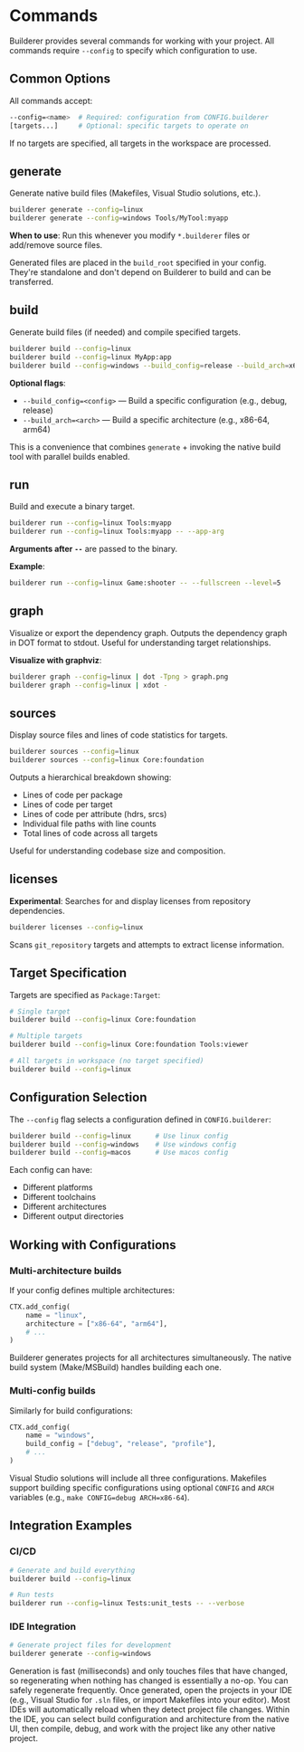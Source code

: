 # Commands

Builderer provides several commands for working with your project. All commands require `--config` to specify which configuration to use.

## Common Options

All commands accept:

```bash
--config=<name>  # Required: configuration from CONFIG.builderer
[targets...]     # Optional: specific targets to operate on
```

If no targets are specified, all targets in the workspace are processed.

## generate

Generate native build files (Makefiles, Visual Studio solutions, etc.).

```bash
builderer generate --config=linux
builderer generate --config=windows Tools/MyTool:myapp
```

**When to use**: Run this whenever you modify `*.builderer` files or add/remove source files.

Generated files are placed in the `build_root` specified in your config. They're standalone and don't depend on Builderer to build and can be transferred.

## build

Generate build files (if needed) and compile specified targets.

```bash
builderer build --config=linux
builderer build --config=linux MyApp:app
builderer build --config=windows --build_config=release --build_arch=x64
```

**Optional flags**:
- `--build_config=<config>` — Build a specific configuration (e.g., debug, release)
- `--build_arch=<arch>` — Build a specific architecture (e.g., x86-64, arm64)

This is a convenience that combines `generate` + invoking the native build tool with parallel builds enabled.

## run

Build and execute a binary target.

```bash
builderer run --config=linux Tools:myapp
builderer run --config=linux Tools:myapp -- --app-arg
```

**Arguments after `--`** are passed to the binary.

**Example**:
```bash
builderer run --config=linux Game:shooter -- --fullscreen --level=5
```

## graph

Visualize or export the dependency graph. Outputs the dependency graph in DOT format to stdout. Useful for understanding target relationships.

**Visualize with graphviz**:
```bash
builderer graph --config=linux | dot -Tpng > graph.png
builderer graph --config=linux | xdot -
```

## sources

Display source files and lines of code statistics for targets.

```bash
builderer sources --config=linux
builderer sources --config=linux Core:foundation
```

Outputs a hierarchical breakdown showing:
- Lines of code per package
- Lines of code per target
- Lines of code per attribute (hdrs, srcs)
- Individual file paths with line counts
- Total lines of code across all targets

Useful for understanding codebase size and composition.

## licenses

**Experimental**: Searches for and display licenses from repository dependencies.

```bash
builderer licenses --config=linux
```

Scans `git_repository` targets and attempts to extract license information.

## Target Specification

Targets are specified as `Package:Target`:

```bash
# Single target
builderer build --config=linux Core:foundation

# Multiple targets
builderer build --config=linux Core:foundation Tools:viewer

# All targets in workspace (no target specified)
builderer build --config=linux
```

## Configuration Selection

The `--config` flag selects a configuration defined in `CONFIG.builderer`:

```bash
builderer build --config=linux      # Use linux config
builderer build --config=windows    # Use windows config
builderer build --config=macos      # Use macos config
```

Each config can have:
- Different platforms
- Different toolchains
- Different architectures
- Different output directories

## Working with Configurations

### Multi-architecture builds

If your config defines multiple architectures:

```python
CTX.add_config(
    name = "linux",
    architecture = ["x86-64", "arm64"],
    # ...
)
```

Builderer generates projects for all architectures simultaneously. The native build system (Make/MSBuild) handles building each one.

### Multi-config builds

Similarly for build configurations:

```python
CTX.add_config(
    name = "windows",
    build_config = ["debug", "release", "profile"],
    # ...
)
```

Visual Studio solutions will include all three configurations. Makefiles support building specific configurations using optional `CONFIG` and `ARCH` variables (e.g., `make CONFIG=debug ARCH=x86-64`).

## Integration Examples

### CI/CD

```bash
# Generate and build everything
builderer build --config=linux

# Run tests
builderer run --config=linux Tests:unit_tests -- --verbose
```

### IDE Integration

```bash
# Generate project files for development
builderer generate --config=windows
```

Generation is fast (milliseconds) and only touches files that have changed, so regenerating when nothing has changed is essentially a no-op. You can safely regenerate frequently. Once generated, open the projects in your IDE (e.g., Visual Studio for `.sln` files, or import Makefiles into your editor). Most IDEs will automatically reload when they detect project file changes. Within the IDE, you can select build configuration and architecture from the native UI, then compile, debug, and work with the project like any other native project.
